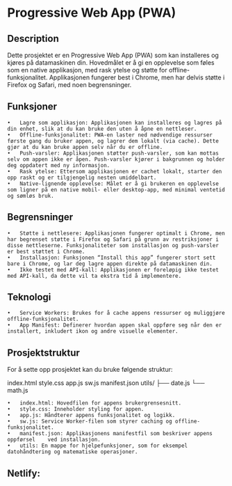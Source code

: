 
# Progressive Web App (PWA) 

## Description

Dette prosjektet er en Progressive Web App (PWA) som kan installeres og kjøres på datamaskinen din. Hovedmålet er å gi en opplevelse som føles som en native applikasjon, med rask ytelse og støtte for offline-funksjonalitet. Applikasjonen fungerer best i Chrome, men har delvis støtte i Firefox og Safari, med noen begrensninger.

## Funksjoner

	•	Lagre som applikasjon: Applikasjonen kan installeres og lagres på din enhet, slik at du kan bruke den uten å åpne en nettleser.
	•	Offline-funksjonalitet: PWA-en laster ned nødvendige ressurser første gang du bruker appen, og lagrer dem lokalt (via cache). Dette gjør at du kan bruke appen selv når du er offline.
	•	Push-varsler: Applikasjonen støtter push-varsler, som kan mottas selv om appen ikke er åpen. Push-varsler kjører i bakgrunnen og holder deg oppdatert med ny informasjon.
	•	Rask ytelse: Ettersom applikasjonen er cachet lokalt, starter den opp raskt og er tilgjengelig nesten umiddelbart.
	•	Native-lignende opplevelse: Målet er å gi brukeren en opplevelse som ligner på en native mobil- eller desktop-app, med minimal ventetid og sømløs bruk.

## Begrensninger

	•	Støtte i nettlesere: Applikasjonen fungerer optimalt i Chrome, men har begrenset støtte i Firefox og Safari på grunn av restriksjoner i disse nettleserne. Funksjonaliteter som installasjon og push-varsler er best støttet i Chrome.
	•	Installasjon: Funksjonen “Install this app” fungerer stort sett bare i Chrome, og lar deg lagre appen direkte på datamaskinen din.
	•	Ikke testet med API-kall: Applikasjonen er foreløpig ikke testet med API-kall, da dette vil ta ekstra tid å implementere.

## Teknologi

	•	Service Workers: Brukes for å cache appens ressurser og muliggjøre offline-funksjonalitet.
	•	App Manifest: Definerer hvordan appen skal oppføre seg når den er installert, inkludert ikon og andre visuelle elementer.

## Prosjektstruktur
For å sette opp prosjektet kan du bruke følgende struktur:

index.html
style.css
app.js
sw.js
manifest.json
utils/
  ├── date.js
  └── math.js

	•	index.html: Hovedfilen for appens brukergrensesnitt.
	•	style.css: Inneholder styling for appen.
	•	app.js: Håndterer appens funksjonalitet og logikk.
	•	sw.js: Service Worker-filen som styrer caching og offline-funksjonalitet.
	•	manifest.json: Applikasjonens manifestfil som beskriver appens oppførsel    ved installasjon.
	•	utils: En mappe for hjelpefunksjoner, som for eksempel datohåndtering og matematiske operasjoner.


## Netlify:




   
### 



```